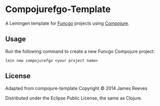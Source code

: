# Compojurefgo-Template

A Leiningen template for [Funcgo][2] projects using [Compojure][1].

[1]: http://compojure.org
[2]: http://www.funcgo.org

## Usage

Run the following command to create a new Funcgo Compojure project:

    lein new compojurefgo <your project name>

## License

Adapted from compojure-template
Copyright © 2014 James Reeves

Distributed under the Eclipse Public License, the same as Clojure.
